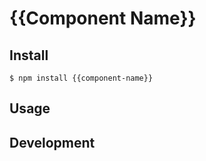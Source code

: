 # {{Component Name}}

## Install

```
$ npm install {{component-name}}
```

## Usage


## Development